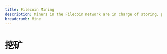 ```yaml
---
title: Filecoin Mining
description: Miners in the Filecoin network are in charge of storing, providing content and issuing new blocks.
breadcrumb: Mine
---
```


# 挖矿



